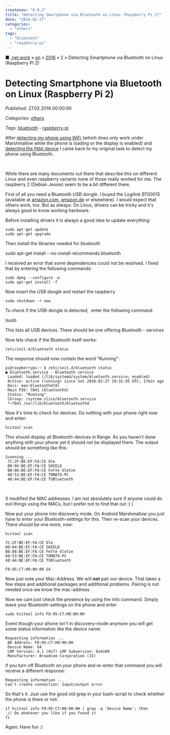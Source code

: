 ```yaml
---
createnav: "0.0.2"
title: "Detecting Smartphone via Bluetooth on Linux (Raspberry Pi 2)"
date: "2016-02-27"
categories: 
  - "others"
tags: 
  - "bluetooth"
  - "raspberry-pi"
---
```

■ [.net.work](/) » [en](/en) » [2016](/en#2016)  » 2 » Detecting Smartphone via Bluetooth on Linux (Raspberry Pi 2)

# Detecting Smartphone via Bluetooth on Linux (Raspberry Pi 2)
_Published:_ 27.02.2016 00:00:00

_Categories_: [others](/en/categories#others)

_Tags_: [bluetooth](/en/tags#bluetooth) - [raspberry-pi](/en/tags#raspberry-pi)


After [detecting my phone using WiFi](http://dotnet.work/2016/01/automate-your-synology-surveillancestation-with-some-simple-linux-commands/) (which does only work under Marshmallow while the phone is loading or the display is enabled) and [detecting the fitbit device](http://dotnet.work/2016/02/tracking-fitbit-presence-under-linux-raspberry-pi-2/) I came back to my original task to detect my phone using Bluetooth.

 

While there are many documents out there that describe this on different Linux and even raspberry variants none of those really worked for me. The raspberry 2 (Debian Jessie) seem to be a bit different there.

First of all you need a Bluetooth USB dongle. I buyed the Logilink BT00015 (available at [amazon.com](http://www.amazon.com/gp/product/B0096Y2HFW/ref=as_li_tl?ie=UTF8&camp=1638&creative=19454&creativeASIN=B0096Y2HFW&linkCode=as2&tag=derstammti-21), [amazon.de](http://www.amazon.de/gp/product/B0096Y2HFW/ref=as_li_tl?ie=UTF8&camp=1638&creative=19454&creativeASIN=B0096Y2HFW&linkCode=as2&tag=derstammti-21) or elsewhere). I would expect that others work, too. But as always: On Linux, drivers can be tricky and it's always good to know working hardware.

Before installing drivers it is always a good idea to update everything:

```
sudo apt-get update
sudo apt-get upgrade
```

Then install the libraries needed for bluetooth

sudo apt-get install --no-install-recommends bluetooth

I received an error that some dependencies could not be resolved. I fixed that by entering the following commands:

```
sudo dpkg --configure -a
sudo apt-get install -f
```

Now insert the USB dongle and restart the raspberry

```
sudo shutdown -r now
```

To check if the USB-dongle is detected,  enter the following command:

lsusb

This lists all USB devices. There should be one offering Bluetooth - services

Now lets check if the Bluetooth itself works:

```
/etc/init.d/bluetooth status
```

The response should now contain the word "Running":
```
pi@raspberrypi:~ $ /etc/init.d/bluetooth status
● bluetooth.service - Bluetooth service
 Loaded: loaded (/lib/systemd/system/bluetooth.service; enabled)
 Active: active (running) since Sat 2016-02-27 19:31:45 UTC; 17min ago
 Docs: man:bluetoothd(8)
 Main PID: 7841 (bluetoothd)
 Status: "Running"
 CGroup: /system.slice/bluetooth.service
 └─7841 /usr/lib/bluetooth/bluetoothd
```

Now it's time to check for devices. Do nothing with your phone right now and enter:
```
hcitool scan
```

This should display all Bluetooth-devices in Range. As you haven't done anything with your phone yet it should not be displayed there. The output should be something like this:

```
Scanning ...
 7C:2F:BE:EF:FA:CE Ole
 00:04:BE:EF:FA:CE SHIELD
 B8:86:BE:EF:FA:CE Fette Glotze
 88:53:BE:EF:FA:CE TOMATO-PC
 48:44:BE:EF:FA:CE TVBluetooth
```
 

(I modified the MAC addresses. I am not absolutely sure if anyone could do evil things using the MACs, but I prefer not to find that out :) )

Now put your phone into discovery mode. On Android Marshmallow you just have to enter your Bluetooth-settings for this. Then re-scan your devices. There should be one more, now:
```
hcitool scan

7C:2F:BE:EF:FA:CE Ole
00:04:BE:EF:FA:CE SHIELD
B8:86:BE:EF:FA:CE Fette Glotze
88:53:BE:EF:FA:CE TOMATO-PC
48:44:BE:EF:FA:CE TVBluetooth

F8:95:C7:H0:0H:0H G4
```

Now just note your Mac-Address. We will **not** pair our device. That takes a few steps and additional packages and additional problems. Pairing is not needed once we know the mac-address.

Now we cam just check the presence by using the info command. Simply leave your Bluetooth-settings on the phone and enter
```
sudo hcitool info F8:95:C7:H0:0H:0H
```

Event though your phone isn't in discovery-mode anymore you will get some status information like the device name:
```
Requesting information ...
 BD Address: F8:95:C7:H0:0H:0H
 Device Name: G4
 LMP Version: 4.1 (0x7) LMP Subversion: 0x6109
 Manufacturer: Broadcom Corporation (15)
```

if you turn off Bluetooth on your phone and re-enter that command you will receive a different response:

```
Requesting information ...
Can't create connection: Input/output error
```

So that's it. Just use the good old grep in your bash-script to check whether the phone is there or not:
```
if hcitool info F8:95:C7:H0:0H:0H | grep -q 'Device Name'; then
 // Do whatever you like if you found it
fi
```

Again: Have fun :)
